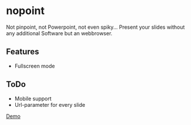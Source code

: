 nopoint
=======

Not pinpoint, not Powerpoint, not even spiky...
Present your slides without any additional Software but an webbrowser.

## Features  

* Fullscreen mode  

## ToDo  

* Mobile support
* Url-parameter for every slide

[Demo](http://l3kn.github.com/nopoint/)
